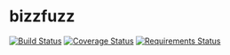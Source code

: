 # bizzfuzz

[![Build Status](https://travis-ci.org/tomi77/bizzfuzz.svg)](https://travis-ci.org/tomi77/bizzfuzz)
[![Coverage Status](https://img.shields.io/coveralls/tomi77/bizzfuzz.svg)](https://coveralls.io/r/tomi77/bizzfuzz)
[![Requirements Status](https://requires.io/github/tomi77/bizzfuzz/requirements.svg?branch=master)](https://requires.io/github/tomi77/bizzfuzz/requirements/?branch=master)